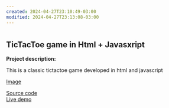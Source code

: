 ```yaml
---
created: 2024-04-27T23:10:49-03:00
modified: 2024-04-27T23:13:08-03:00
---
```


# 

## TicTacToe game in Html + Javasxript

**Project description:**

This is a classic tictactoe game developed in html and javascript

[Image](./tictactoe.jpg)

[Source code](https://github.com/iazpiri/iazpiri.github.io/tree/main/mycode/javascript/tictactoe)  
[Live demo](/demos/javascript/tictactoe/tictactoe.html)


